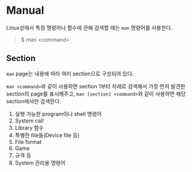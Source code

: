 # Manual

Linux상에서 특정 명령어나 함수에 관해 검색할 때는 `man` 명령어를 사용한다.

> $ man \<command\>

## Section

`man` page는 내용에 따라 여러 section으로 구성되어 있다.

`man <command>`와 같이 사용하면 section 1부터 차례로 검색해서 가장 먼저 발견한 section의 page를 표시해주고, `man [section] <command>`와 같이 사용하면 해당 section에서만 검색한다.

1. 실행 가능한 program이나 shell 명령어
2. System call
3. Library 함수
4. 특별한 file들(Device file 등)
5. File format
6. Game
7. 규격 등
8. System 관리용 명령어
